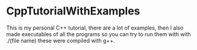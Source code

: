 # CppTutorialWithExamples
This is my personal C++ tutorial, there are a lot of examples, then I also made executables of all the programs so you can try to run them with with ./(file name) these were compiled with g++.
